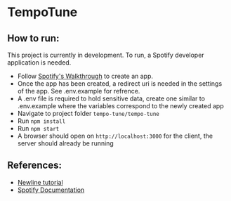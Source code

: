 # TempoTune

## How to run:
This project is currently in development. To run, a Spotify developer application is needed.
- Follow [Spotify's Walkthrough](https://developer.spotify.com/documentation/web-api/tutorials/getting-started) to create an app.
- Once the app has been created, a redirect uri is needed in the settings of the app. See .env.example for refrence.
- A .env file is required to hold sensitive data, create one similar to .env.example where the variables correspond to the newly created app
- Navigate to project folder `tempo-tune/tempo-tune`
- Run `npm install`
- Run `npm start`
- A browser should open on `http://localhost:3000` for the client, the server should already be running

## References:
- [Newline tutorial](https://www.newline.co/courses/build-a-spotify-connected-app)
- [Spotify Documentation](https://developer.spotify.com/documentation/web-api)
